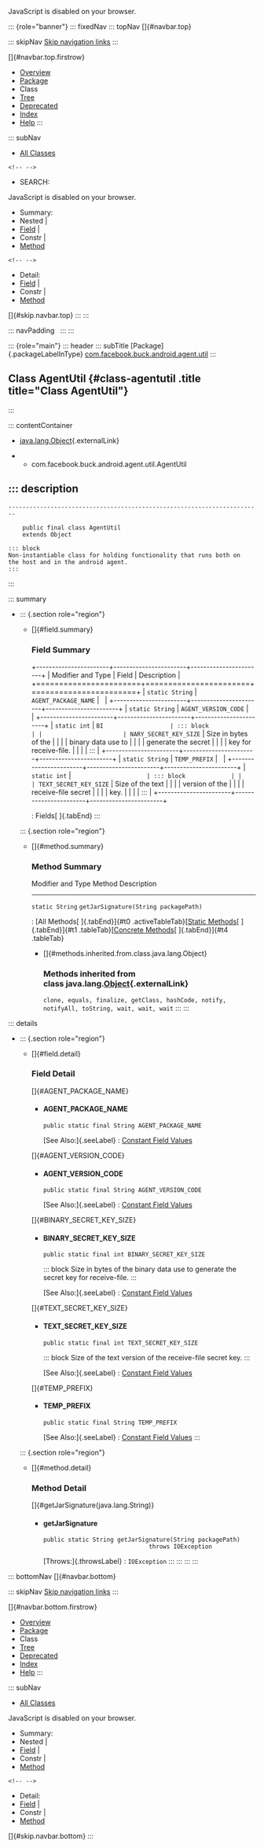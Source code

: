 <div>

JavaScript is disabled on your browser.

</div>

::: {role="banner"}
::: fixedNav
::: topNav
[]{#navbar.top}

::: skipNav
[Skip navigation links](#skip.navbar.top "Skip navigation links")
:::

[]{#navbar.top.firstrow}

-   [Overview](../../../../../../index.html)
-   [Package](package-summary.html)
-   Class
-   [Tree](package-tree.html)
-   [Deprecated](../../../../../../deprecated-list.html)
-   [Index](../../../../../../index-all.html)
-   [Help](../../../../../../help-doc.html)
:::

::: subNav
-   [All Classes](../../../../../../allclasses.html)

```{=html}
<!-- -->
```
-   SEARCH:

<div>

<div>

JavaScript is disabled on your browser.

</div>

</div>

<div>

-   Summary: 
-   Nested \| 
-   [Field](#field.summary) \| 
-   Constr \| 
-   [Method](#method.summary)

```{=html}
<!-- -->
```
-   Detail: 
-   [Field](#field.detail) \| 
-   Constr \| 
-   [Method](#method.detail)

</div>

[]{#skip.navbar.top}
:::
:::

::: navPadding
 
:::
:::

::: {role="main"}
::: header
::: subTitle
[Package]{.packageLabelInType} [com.facebook.buck.android.agent.util](package-summary.html)
:::

## Class AgentUtil {#class-agentutil .title title="Class AgentUtil"}
:::

::: contentContainer
-   [java.lang.Object](http://docs.oracle.com/javase/7/docs/api/java/lang/Object.html?is-external=true "class or interface in java.lang"){.externalLink}

-   -   com.facebook.buck.android.agent.util.AgentUtil

::: description
-   

    ------------------------------------------------------------------------

        public final class AgentUtil
        extends Object

    ::: block
    Non-instantiable class for holding functionality that runs both on
    the host and in the android agent.
    :::
:::

::: summary
-   ::: {.section role="region"}
    -   []{#field.summary}

        ### Field Summary

        +-----------------------+-----------------------+-----------------------+
        | Modifier and Type     | Field                 | Description           |
        +=======================+=======================+=======================+
        | `static String`       | `AGENT_PACKAGE_NAME`  |                       |
        +-----------------------+-----------------------+-----------------------+
        | `static String`       | `AGENT_VERSION_CODE`  |                       |
        +-----------------------+-----------------------+-----------------------+
        | `static int`          | `BI                   | ::: block             |
        |                       | NARY_SECRET_KEY_SIZE` | Size in bytes of the  |
        |                       |                       | binary data use to    |
        |                       |                       | generate the secret   |
        |                       |                       | key for receive-file. |
        |                       |                       | :::                   |
        +-----------------------+-----------------------+-----------------------+
        | `static String`       | `TEMP_PREFIX`         |                       |
        +-----------------------+-----------------------+-----------------------+
        | `static int`          | `                     | ::: block             |
        |                       | TEXT_SECRET_KEY_SIZE` | Size of the text      |
        |                       |                       | version of the        |
        |                       |                       | receive-file secret   |
        |                       |                       | key.                  |
        |                       |                       | :::                   |
        +-----------------------+-----------------------+-----------------------+

        : Fields[ ]{.tabEnd}
    :::

    ::: {.section role="region"}
    -   []{#method.summary}

        ### Method Summary

          Modifier and Type   Method                                  Description
          ------------------- --------------------------------------- -------------
          `static String`     `getJarSignature​(String packagePath)`    

          : [All Methods[ ]{.tabEnd}]{#t0 .activeTableTab}[[Static
          Methods](javascript:show(1);)[ ]{.tabEnd}]{#t1
          .tableTab}[[Concrete
          Methods](javascript:show(8);)[ ]{.tabEnd}]{#t4 .tableTab}

        -   []{#methods.inherited.from.class.java.lang.Object}

            ### Methods inherited from class java.lang.[Object](http://docs.oracle.com/javase/7/docs/api/java/lang/Object.html?is-external=true "class or interface in java.lang"){.externalLink}

            `clone, equals, finalize, getClass, hashCode, notify, notifyAll, toString, wait, wait, wait`
    :::
:::

::: details
-   ::: {.section role="region"}
    -   []{#field.detail}

        ### Field Detail

        []{#AGENT_PACKAGE_NAME}

        -   #### AGENT_PACKAGE_NAME

                public static final String AGENT_PACKAGE_NAME

            [See Also:]{.seeLabel}
            :   [Constant Field
                Values](../../../../../../constant-values.html#com.facebook.buck.android.agent.util.AgentUtil.AGENT_PACKAGE_NAME)

        []{#AGENT_VERSION_CODE}

        -   #### AGENT_VERSION_CODE

                public static final String AGENT_VERSION_CODE

            [See Also:]{.seeLabel}
            :   [Constant Field
                Values](../../../../../../constant-values.html#com.facebook.buck.android.agent.util.AgentUtil.AGENT_VERSION_CODE)

        []{#BINARY_SECRET_KEY_SIZE}

        -   #### BINARY_SECRET_KEY_SIZE

                public static final int BINARY_SECRET_KEY_SIZE

            ::: block
            Size in bytes of the binary data use to generate the secret
            key for receive-file.
            :::

            [See Also:]{.seeLabel}
            :   [Constant Field
                Values](../../../../../../constant-values.html#com.facebook.buck.android.agent.util.AgentUtil.BINARY_SECRET_KEY_SIZE)

        []{#TEXT_SECRET_KEY_SIZE}

        -   #### TEXT_SECRET_KEY_SIZE

                public static final int TEXT_SECRET_KEY_SIZE

            ::: block
            Size of the text version of the receive-file secret key.
            :::

            [See Also:]{.seeLabel}
            :   [Constant Field
                Values](../../../../../../constant-values.html#com.facebook.buck.android.agent.util.AgentUtil.TEXT_SECRET_KEY_SIZE)

        []{#TEMP_PREFIX}

        -   #### TEMP_PREFIX

                public static final String TEMP_PREFIX

            [See Also:]{.seeLabel}
            :   [Constant Field
                Values](../../../../../../constant-values.html#com.facebook.buck.android.agent.util.AgentUtil.TEMP_PREFIX)
    :::

    ::: {.section role="region"}
    -   []{#method.detail}

        ### Method Detail

        []{#getJarSignature(java.lang.String)}

        -   #### getJarSignature

            ``` methodSignature
            public static String getJarSignature​(String packagePath)
                                          throws IOException
            ```

            [Throws:]{.throwsLabel}
            :   `IOException`
    :::
:::
:::
:::

::: bottomNav
[]{#navbar.bottom}

::: skipNav
[Skip navigation links](#skip.navbar.bottom "Skip navigation links")
:::

[]{#navbar.bottom.firstrow}

-   [Overview](../../../../../../index.html)
-   [Package](package-summary.html)
-   Class
-   [Tree](package-tree.html)
-   [Deprecated](../../../../../../deprecated-list.html)
-   [Index](../../../../../../index-all.html)
-   [Help](../../../../../../help-doc.html)
:::

::: subNav
-   [All Classes](../../../../../../allclasses.html)

<div>

<div>

JavaScript is disabled on your browser.

</div>

</div>

<div>

-   Summary: 
-   Nested \| 
-   [Field](#field.summary) \| 
-   Constr \| 
-   [Method](#method.summary)

```{=html}
<!-- -->
```
-   Detail: 
-   [Field](#field.detail) \| 
-   Constr \| 
-   [Method](#method.detail)

</div>

[]{#skip.navbar.bottom}
:::
